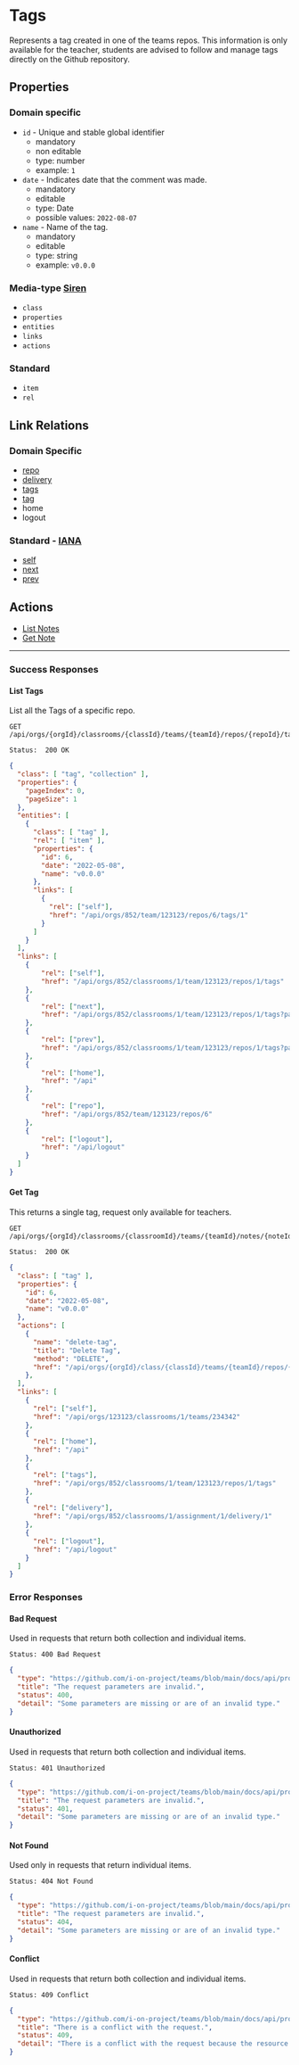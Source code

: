 # Tags

Represents a tag created in one of the teams repos. This information is only available for the teacher, students are advised to follow and manage tags directly on the Github repository.

## Properties

### Domain specific

- `id` - Unique and stable global identifier
  - mandatory
  - non editable
  - type: number
  - example: ``1``
- ``date`` - Indicates date that the comment was made.
  - mandatory
  - editable
  - type: Date
  - possible values: ``2022-08-07``
- ``name`` - Name of the tag.
  - mandatory
  - editable
  - type: string
  - example: ``v0.0.0``

### Media-type [Siren](https://github.com/kevinswiber/siren)

- `class`
- `properties`
- `entities`
- `links`
- `actions`

### Standard

- `item`
- `rel`

## Link Relations

### Domain Specific

- [repo](./repos.md#get-repo-teacher)
- [delivery](./deliveries.md#get-delivery-teacher)
- [tags](#list-tags)
- [tag](#get-tag)
- home
- logout

### Standard - [IANA](https://www.iana.org/assignments/link-relations/link-relations.xhtml)

- [self](https://www.iana.org/go/rfc4287)
- [next](https://html.spec.whatwg.org/multipage/links.html#link-type-next)
- [prev](https://html.spec.whatwg.org/multipage/links.html#link-type-prev)

## Actions

- [List Notes](#list-notes)
- [Get Note](#get-note)

---

### Success Responses

#### List Tags

List all the Tags of a specific repo.

```http
GET /api/orgs/{orgId}/classrooms/{classId}/teams/{teamId}/repos/{repoId}/tags
```

```text
Status:  200 OK
```

```json
{
  "class": [ "tag", "collection" ],
  "properties": {
    "pageIndex": 0,
    "pageSize": 1
  },
  "entities": [
    {
      "class": [ "tag" ],
      "rel": [ "item" ],
      "properties": {
        "id": 6,
        "date": "2022-05-08",
        "name": "v0.0.0"
      },
      "links": [
        {
          "rel": ["self"],
          "href": "/api/orgs/852/team/123123/repos/6/tags/1"
        }
      ]
    }
  ],
  "links": [
    {
        "rel": ["self"],
        "href": "/api/orgs/852/classrooms/1/team/123123/repos/1/tags"
    },
    {
        "rel": ["next"],
        "href": "/api/orgs/852/classrooms/1/team/123123/repos/1/tags?page=0&limit=10"
    },
    {
        "rel": ["prev"],
        "href": "/api/orgs/852/classrooms/1/team/123123/repos/1/tags?page=0&limit=10"
    },
    {
        "rel": ["home"],
        "href": "/api"
    },
    {
        "rel": ["repo"],
        "href": "/api/orgs/852/team/123123/repos/6"
    },
    {
        "rel": ["logout"],
        "href": "/api/logout"
    }
  ]
}
```

#### Get Tag

This returns a single tag, request only available for teachers.

```http
GET /api/orgs/{orgId}/classrooms/{classroomId}/teams/{teamId}/notes/{noteId}
```

```text
Status:  200 OK
```

```json
{
  "class": [ "tag" ],
  "properties": {
    "id": 6,
    "date": "2022-05-08",
    "name": "v0.0.0"
  },
  "actions": [
    {
      "name": "delete-tag",
      "title": "Delete Tag",
      "method": "DELETE",
      "href": "/api/orgs/{orgId}/class/{classId}/teams/{teamId}/repos/{repoId}/tags/{tagId}"
    },
  ],
  "links": [
    {
      "rel": ["self"],
      "href": "/api/orgs/123123/classrooms/1/teams/234342"
    },
    {
      "rel": ["home"],
      "href": "/api"
    },
    {
      "rel": ["tags"],
      "href": "/api/orgs/852/classrooms/1/team/123123/repos/1/tags"
    },
    {
      "rel": ["delivery"],
      "href": "/api/orgs/852/classrooms/1/assignment/1/delivery/1"
    },
    {
      "rel": ["logout"],
      "href": "/api/logout"
    }
  ]
}
```

### Error Responses

#### Bad Request

Used in requests that return both collection and individual items.

```text
Status: 400 Bad Request
```

```json
{
  "type": "https://github.com/i-on-project/teams/blob/main/docs/api/problems/bad_request.md",
  "title": "The request parameters are invalid.",
  "status": 400,
  "detail": "Some parameters are missing or are of an invalid type."
}
```

#### Unauthorized

Used in requests that return both collection and individual items.

```text
Status: 401 Unauthorized
```

```json
{
  "type": "https://github.com/i-on-project/teams/blob/main/docs/api/problems/unauthorized.md",
  "title": "The request parameters are invalid.",
  "status": 401,
  "detail": "Some parameters are missing or are of an invalid type."
}
```

#### Not Found

Used only in requests that return individual items.

```text
Status: 404 Not Found
```

```json
{
  "type": "https://github.com/i-on-project/teams/blob/main/docs/api/problems/not_found.md",
  "title": "The request parameters are invalid.",
  "status": 404,
  "detail": "Some parameters are missing or are of an invalid type."
}
```

#### Conflict

Used in requests that return both collection and individual items.

```text
Status: 409 Conflict
```

```json
{
  "type": "https://github.com/i-on-project/teams/blob/main/docs/api/problems/conflict.md",
  "title": "There is a conflict with the request.",
  "status": 409,
  "detail": "There is a conflict with the request because the resource already exists."
}
```
